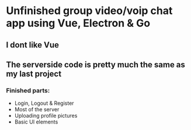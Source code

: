 # Unfinished group video/voip chat app using Vue, Electron & Go

## I dont like Vue

## The serverside code is pretty much the same as my last project

### Finished parts:
- Login, Logout & Register
- Most of the server
- Uploading profile pictures
- Basic UI elements